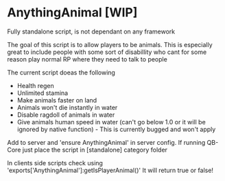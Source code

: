 # AnythingAnimal [WIP]

Fully standalone script, is not dependant on any framework

The goal of this script is to allow players to be animals. This is especially great to include people with some sort of disabillity who cant for some reason play normal RP where they need to talk to people

The current script doeas the following
- Health regen
- Unlimited stamina
- Make animals faster on land
- Animals won't die instantly in water
- Disable ragdoll of animals in water
- Give animals human speed in water (can't go below 1.0 or it will be ignored by native function) - This is currently bugged and won't apply

Add to server and 'ensure AnythingAnimal' in server config. 
If running QB-Core just place the script in [standalone] category folder

In clients side scripts check using 'exports['AnythingAnimal']:getIsPlayerAnimal()' It will return true or false!
